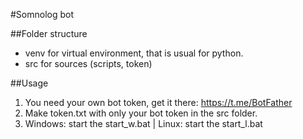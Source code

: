 #Somnolog bot

##Folder structure
- venv for virtual environment, that is usual for python.
- src for sources (scripts, token)

##Usage
1. You need your own bot token, get it there: https://t.me/BotFather
2. Make token.txt with only your bot token in the src folder.
3. Windows: start the start_w.bat | Linux: start the start_l.bat
